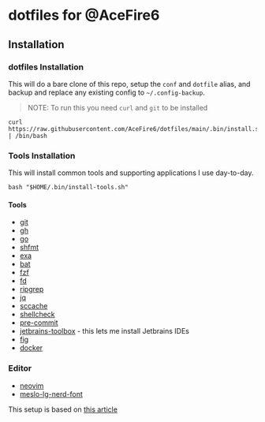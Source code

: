 # dotfiles for @AceFire6

## Installation

### dotfiles Installation

This will do a bare clone of this repo, setup the `conf` and `dotfile` alias, and backup and
replace any existing config to `~/.config-backup`.

> NOTE: To run this you need `curl` and `git` to be installed

```shell
curl https://raw.githubusercontent.com/AceFire6/dotfiles/main/.bin/install.sh | /bin/bash
```

### Tools Installation

This will install common tools and supporting applications I use day-to-day.

```shell
bash "$HOME/.bin/install-tools.sh"
```

#### Tools

* [git](https://github.com/git/git)
* [gh](https://cli.github.com/)
* [go](https://go.dev/)
* [shfmt](https://github.com/mvdan/sh#shfmt)
* [exa](https://github.com/ogham/exa)
* [bat](https://github.com/sharkdp/bat)
* [fzf](https://github.com/junegunn/fzf)
* [fd](https://github.com/sharkdp/fd)
* [ripgrep](https://github.com/BurntSushi/ripgrep)
* [jq](https://github.com/stedolan/jq)
* [sccache](https://github.com/mozilla/sccache)
* [shellcheck](https://github.com/koalaman/shellcheck)
* [pre-commit](https://pre-commit.com/)
* [jetbrains-toolbox](https://www.jetbrains.com/toolbox-app/) - this lets me install Jetbrains IDEs
* [fig](https://fig.io/)
* [docker](https://www.docker.com/)

### Editor

* [neovim](https://github.com/neovim/neovim)
* [meslo-lg-nerd-font](https://github.com/ryanoasis/nerd-fonts#option-4-homebrew-fonts)

This setup is based on [this article](https://www.atlassian.com/git/tutorials/dotfiles)
